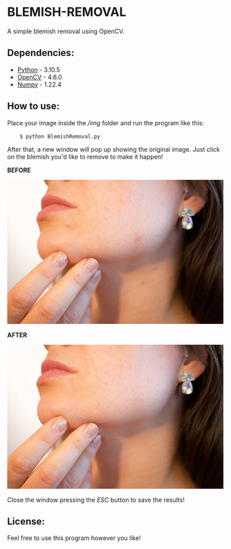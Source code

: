 # BLEMISH-REMOVAL
A simple blemish removal using OpenCV.

## Dependencies:
* [Python](https://www.python.org/doc/) - 3.10.5
* [OpenCV](https://docs.opencv.org/4.6.0/) - 4.6.0
* [Numpy](https://numpy.org/doc/stable/) - 1.22.4

## How to use:
Place your image inside the */img* folder and run the program like this:

```console
    $ python BlemishRemoval.py
```

After that, a new window will pop up showing the original image. Just click on the blemish you'd like to remove to make it happen!

**BEFORE**

![alt text](https://github.com/Josgonmar/Blemish-Removal/blob/master/img/blemish.png?raw=true)

**AFTER**

![alt text](https://github.com/Josgonmar/Blemish-Removal/blob/master/docs/output.png?raw=true)

Close the window pressing the *ESC* button to save the results!

## License:
Feel free to use this program however you like!